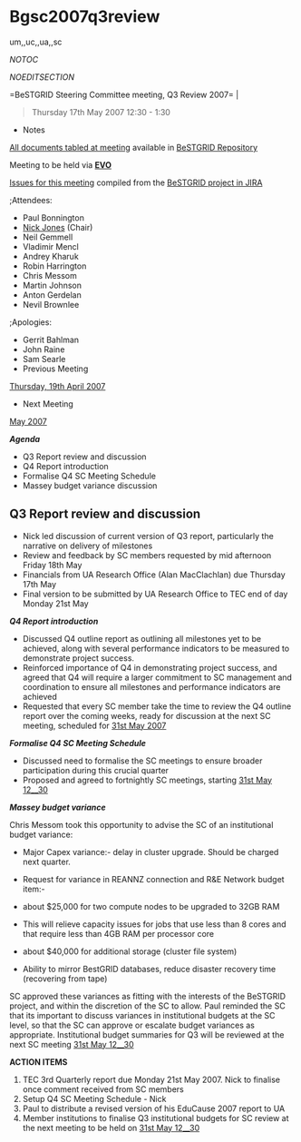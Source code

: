 # Bgsc2007q3review

um,,uc,,ua,,sc

_*NOTOC*_

_*NOEDITSECTION*_

=BeSTGRID Steering Committee meeting, Q3 Review 2007= |

>  Thursday 17th May 2007
>  12:30 - 1:30

- Notes

[All documents tabled at meeting](https://support.csi.ac.nz/svn/bestgrid/community/sc/2007q3review/) available in [BeSTGRID Repository](https://support.csi.ac.nz/svn/bestgrid/)

Meeting to be held via **[EVO](http://nextgen-caltech.cern.ch/evoGate/)**

[Issues for this meeting](http://support.csi.ac.nz:8080/browse/BG-70) compiled from the [BeSTGRID project in JIRA](http://support.csi.ac.nz:8080/browse/BG)

;Attendees:
- Paul Bonnington
- [Nick Jones](nickdjonesbestgridorg.md) (Chair)
- Neil Gemmell
- Vladimir Mencl
- Andrey Kharuk
- Robin Harrington
- Chris Messom
- Martin Johnson
- Anton Gerdelan
- Nevil Brownlee

;Apologies:
- Gerrit Bahlman
- John Raine
- Sam Searle
- Previous Meeting

[Thursday, 19th April 2007](bgsc200704.md)
- Next Meeting

[May 2007](bgsc200705.md)

***Agenda***
- Q3 Report review and discussion
- Q4 Report introduction
- Formalise Q4 SC Meeting Schedule
- Massey budget variance discussion

## Q3 Report review and discussion

- Nick led discussion of current version of Q3 report, particularly the narrative on delivery of milestones
- Review and feedback by SC members requested by mid afternoon Friday 18th May
- Financials from UA Research Office (Alan MacClachlan) due Thursday 17th May
- Final version to be submitted by UA Research Office to TEC end of day Monday 21st May

***Q4 Report introduction***
- Discussed Q4 outline report as outlining all milestones yet to be achieved, along with several performance indicators to be measured to demonstrate project success.
- Reinforced importance of Q4 in demonstrating project success, and agreed that Q4 will require a larger commitment to SC management and coordination to ensure all milestones and performance indicators are achieved
- Requested that every SC member take the time to review the Q4 outline report over the coming weeks, ready for discussion at the next SC meeting, scheduled for [31st May 2007](bgsc200705.md)

***Formalise Q4 SC Meeting Schedule***
- Discussed need to formalise the SC meetings to ensure broader participation during this crucial quarter
- Proposed and agreed to fortnightly SC meetings, starting [31st May 12__30](bgsc200705.md)

***Massey budget variance***

Chris Messom took this opportunity to advise the SC of an institutional budget variance:
- Major Capex variance:- delay in cluster upgrade. Should be charged next quarter.
- Request for variance in REANNZ connection and R&E Network budget item:-
	
- about $25,000 for two compute nodes to be upgraded to 32GB RAM
		
- This will relieve capacity issues for jobs that use less than 8 cores and that require less than 4GB RAM per processor core
- about $40,000 for additional storage (cluster file system)
		
- Ability to mirror BestGRID databases, reduce disaster recovery time (recovering from tape)

SC approved these variances as fitting with the interests of the BeSTGRID project, and within the discretion of the SC to allow. Paul reminded the SC that its important to discuss variances in institutional budgets at the SC level, so that the SC can approve or escalate budget variances as appropriate. Institutional budget summaries for Q3 will be reviewed at the next SC meeting [31st May 12__30](bgsc200705.md)

**ACTION ITEMS**

1. TEC 3rd Quarterly report due Monday 21st May 2007. Nick to finalise once comment received from SC members
2. Setup Q4 SC Meeting Schedule - Nick
3. Paul to distribute a revised version of his EduCause 2007 report to UA
4. Member institutions to finalise Q3 institutional budgets for SC review at the next meeting to be held on [31st May 12__30](bgsc200705.md)
